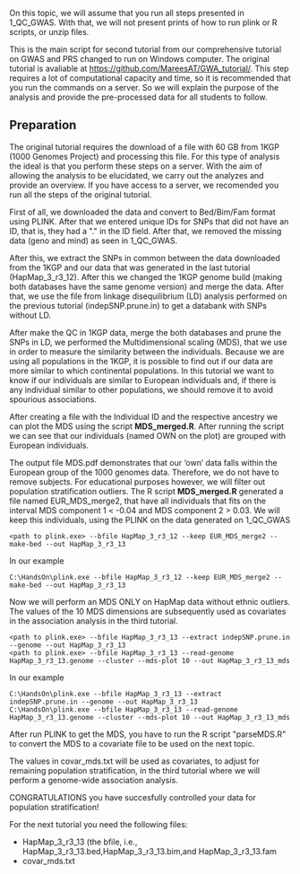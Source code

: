 On  this topic, we will assume that you run all steps presented in 1_QC_GWAS. With that, we will not present prints of how to run plink or R scripts, or unzip files.

This is the main script for second tutorial from our comprehensive tutorial on GWAS and PRS changed to run on Windows computer. The original tutorial is avaliable at https://github.com/MareesAT/GWA_tutorial/. This step requires a lot of computational capacity and time, so it is recommended that you run the commands on a server. So we will explain the purpose of the analysis and provide the pre-processed data for all students to follow.

## Preparation

The original tutorial requires the download of a file with 60 GB from 1KGP (1000 Genomes Project) and processing this file. For this type of analysis the ideal is that you perform these steps on a server. With the aim of allowing the analysis to be elucidated, we carry out the analyzes and provide an overview. If you have access to a server, we recomended you run all the steps of the original tutorial.

First of all, we downloaded the data and convert to Bed/Bim/Fam format using PLINK. After that we entered unique IDs for SNPs that did not have an ID, that is, they had a "." in the ID field. After that, we removed the missing data (geno and mind) as seen in 1_QC_GWAS.

After this, we extract the SNPs in common between the data downloaded from the 1KGP and our data that was generated in the last tutorial (HapMap_3_r3_12). After this we changed the 1KGP genome build (making both databases have the same genome version) and merge the data. After that, we use the file from linkage disequilibrium (LD) analysis performed on the previous tutorial (indepSNP.prune.in) to get a databank with SNPs without LD.

After make the QC in 1KGP data, merge the both databases and prune the SNPs in LD, we performed the Multidimensional scaling (MDS), that we use in order to measure the similarity between the individuals. Because we are using all populations in the 1KGP, it is possible to find out if our data are more similar to which continental populations. In this tutorial we want to know if our individuals are similar to European individuals and, if there is any individual similar to other populations, we should remove it to avoid spourious associations.

After creating a file with the Individual ID and the respective ancestry we can plot the MDS using the script **MDS_merged.R**. After running the script we can see that our individuals (named OWN on the plot) are grouped with European individuals.

The output file MDS.pdf demonstrates that our ‘own’ data falls within the European group of the 1000 genomes data. Therefore, we do not have to remove subjects.
For educational purposes however, we will filter out population stratification outliers. The R script **MDS_merged.R** generated a file named EUR_MDS_merge2, that have all individuals that fits on the interval MDS component 1 < -0.04 and MDS component 2 > 0.03. We will keep this individuals, using the PLINK on the data generated on 1_QC_GWAS
```
<path to plink.exe> --bfile HapMap_3_r3_12 --keep EUR_MDS_merge2 --make-bed --out HapMap_3_r3_13
```

In our example

```
C:\HandsOn\plink.exe --bfile HapMap_3_r3_12 --keep EUR_MDS_merge2 --make-bed --out HapMap_3_r3_13
```

Now we will perform an MDS ONLY on HapMap data without ethnic outliers. The values of the 10 MDS dimensions are subsequently used as covariates in the association analysis in the third tutorial.

```
<path to plink.exe> --bfile HapMap_3_r3_13 --extract indepSNP.prune.in --genome --out HapMap_3_r3_13
<path to plink.exe> --bfile HapMap_3_r3_13 --read-genome HapMap_3_r3_13.genome --cluster --mds-plot 10 --out HapMap_3_r3_13_mds
```

In our example

```
C:\HandsOn\plink.exe --bfile HapMap_3_r3_13 --extract indepSNP.prune.in --genome --out HapMap_3_r3_13
C:\HandsOn\plink.exe --bfile HapMap_3_r3_13 --read-genome HapMap_3_r3_13.genome --cluster --mds-plot 10 --out HapMap_3_r3_13_mds
```

After run PLINK to get the MDS, you have to run the R script "parseMDS.R" to convert the MDS to a covariate file to be used on the next topic.

The values in covar_mds.txt will be used as covariates, to adjust for remaining population stratification, in the third tutorial where we will perform a genome-wide association analysis.

CONGRATULATIONS you have succesfully controlled your data for population stratification!

For the next tutorial you need the following files:
- HapMap_3_r3_13 (the bfile, i.e., HapMap_3_r3_13.bed,HapMap_3_r3_13.bim,and HapMap_3_r3_13.fam
- covar_mds.txt
